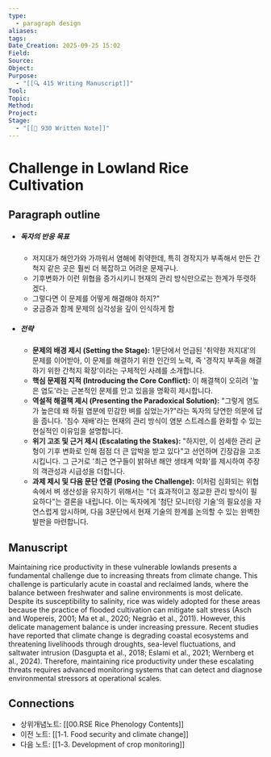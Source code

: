 ```yaml
---
type:
  - paragraph design
aliases:
tags:
Date_Creation: 2025-09-25 15:02
Field:
Source:
Object:
Purpose:
  - "[[🔍 415 Writing Manuscript]]"
Tool:
Topic:
Method:
Project:
Stage:
  - "[[📝 930 Written Note]]"
---
```


# Challenge in Lowland Rice Cultivation
## Paragraph outline
- ##### 독자의 반응 목표
	- 저지대가 해안가와 가까워서 염해에 취약한데, 특히 경작지가 부족해서 만든 간척지 같은 곳은 훨씬 더 복잡하고 어려운 문제구나.
	- 기후변화가 이런 위협을 증가시키니 현재의 관리 방식만으로는 한계가 뚜렷하겠다.
	- 그렇다면 이 문제를 어떻게 해결해야 하지?"
	- 궁금증과 함께 문제의 심각성을 깊이 인식하게 함
- ##### 전략
	- **문제의 배경 제시 (Setting the Stage):** 1문단에서 언급된 '취약한 저지대'의 문제를 이어받아, 이 문제를 해결하기 위한 인간의 노력, 즉 '경작지 부족을 해결하기 위한 간척지 확장'이라는 구체적인 사례를 소개합니다.
	- **핵심 문제점 지적 (Introducing the Core Conflict):** 이 해결책이 오히려 '높은 염도'라는 근본적인 문제를 안고 있음을 명확히 제시합니다.
	- **역설적 해결책 제시 (Presenting the Paradoxical Solution):** "그렇게 염도가 높은데 왜 하필 염분에 민감한 벼를 심었는가?"라는 독자의 당연한 의문에 답을 줍니다. '침수 재배'라는 현재의 관리 방식이 염분 스트레스를 완화할 수 있는 현실적인 이유임을 설명합니다.
	- **위기 고조 및 근거 제시 (Escalating the Stakes):** "하지만, 이 섬세한 관리 균형이 기후 변화로 인해 점점 더 큰 압박을 받고 있다"고 선언하며 긴장감을 고조시킵니다. 그 근거로 '최근 연구들이 밝혀낸 해안 생태계 악화'를 제시하여 주장의 객관성과 시급성을 더합니다.
	- **과제 제시 및 다음 문단 연결 (Posing the Challenge):** 이처럼 심화되는 위협 속에서 벼 생산성을 유지하기 위해서는 "더 효과적이고 정교한 관리 방식이 필요하다"는 결론을 내립니다. 이는 독자에게 '첨단 모니터링 기술'의 필요성을 자연스럽게 암시하며, 다음 3문단에서 현재 기술의 한계를 논의할 수 있는 완벽한 발판을 마련합니다.
## Manuscript

Maintaining rice productivity in these vulnerable lowlands presents a fundamental challenge due to increasing threats from climate change. This challenge is particularly acute in coastal and reclaimed lands, where the balance between freshwater and saline environments is most delicate. Despite its susceptibility to salinity, rice was widely adopted for these areas because the practice of flooded cultivation can mitigate salt stress (Asch and Wopereis, 2001; Ma et al., 2020; Negrão et al., 2011). However, this delicate management balance is under increasing pressure. Recent studies have reported that climate change is degrading coastal ecosystems and threatening livelihoods through droughts, sea-level fluctuations, and saltwater intrusion (Dasgupta et al., 2018; Eslami et al., 2021; Wernberg et al., 2024). Therefore, maintaining rice productivity under these escalating threats requires advanced monitoring systems that can detect and diagnose environmental stressors at operational scales.
## Connections
- 상위개념노트: [[00.RSE Rice Phenology Contents]]
- 이전 노트: [[1-1. Food security and climate change]]
- 다음 노트: [[1-3. Development of crop monitoring]]
